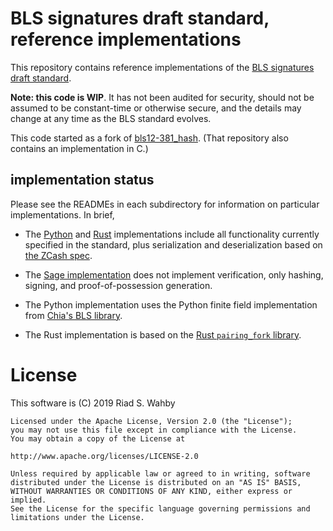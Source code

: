 # BLS signatures draft standard, reference implementations

This repository contains reference implementations of the
[BLS signatures draft standard](https://github.com/cfrg/draft-irtf-cfrg-bls-signature).

**Note: this code is WIP**. It has not been audited for security, should
not be assumed to be constant-time or otherwise secure, and the details
may change at any time as the BLS standard evolves.

This code started as a fork of [bls12-381_hash](https://github.com/kwantam/bls12-381_hash).
(That repository also contains an implementation in C.)

## implementation status

Please see the READMEs in each subdirectory for information on particular
implementations. In brief,

- The [Python](python-impl/) and [Rust](rust-impl/)
  implementations include all functionality currently specified in the
  standard, plus serialization and deserialization based on
  [the ZCash spec](https://github.com/zkcrypto/pairing/blob/master/src/bls12_381/README.md).

- The [Sage implementation](sage-impl/) does not implement verification,
  only hashing, signing, and proof-of-possession generation.

- The Python implementation uses the Python finite field implementation
  from [Chia's BLS library](https://github.com/chia-network/bls-signatures).

- The Rust implementation is based on the [Rust `pairing_fork` library](https://github.com/algorand/pairing-fork).

# License

This software is (C) 2019 Riad S. Wahby

    Licensed under the Apache License, Version 2.0 (the "License");
    you may not use this file except in compliance with the License.
    You may obtain a copy of the License at

    http://www.apache.org/licenses/LICENSE-2.0

    Unless required by applicable law or agreed to in writing, software
    distributed under the License is distributed on an "AS IS" BASIS,
    WITHOUT WARRANTIES OR CONDITIONS OF ANY KIND, either express or implied.
    See the License for the specific language governing permissions and
    limitations under the License.
